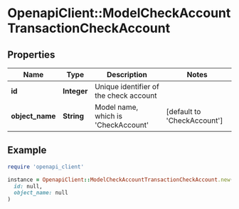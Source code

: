 # OpenapiClient::ModelCheckAccountTransactionCheckAccount

## Properties

| Name | Type | Description | Notes |
| ---- | ---- | ----------- | ----- |
| **id** | **Integer** | Unique identifier of the check account |  |
| **object_name** | **String** | Model name, which is &#39;CheckAccount&#39; | [default to &#39;CheckAccount&#39;] |

## Example

```ruby
require 'openapi_client'

instance = OpenapiClient::ModelCheckAccountTransactionCheckAccount.new(
  id: null,
  object_name: null
)
```

